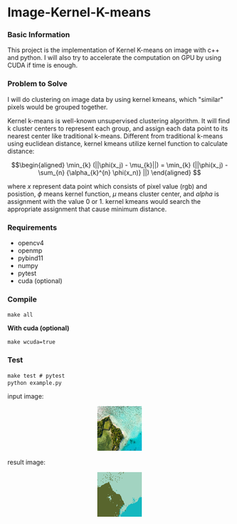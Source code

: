 # Image-Kernel-K-means

### Basic Information
This project is the implementation of Kernel K-means on image with c++ and python. I will also try to accelerate the computation on GPU by using CUDA if time is enough.

### Problem to Solve
I will do clustering on image data by using kernel kmeans, which "similar" pixels would be grouped together. 

Kernel k-means is well-known unsupervised clustering algorithm. It will find k cluster centers to represent each group, and assign each data point to its nearest center like traditional k-means. Different from traditional k-means using euclidean distance, kernel kmeans utilize kernel function to calculate distance:

$$\begin{aligned}
\min_{k} (||\phi(x_j) - \mu_{k}||) = \min_{k} (||\phi(x_j) - \sum_{n} {\alpha_{k}^{n} \phi(x_n)} ||)
\end{aligned}
$$

where $x$ represent data point which consists of pixel value (rgb) and posistion, $\phi$ means kernel function, $\mu$ means cluster center, and $alpha$ is assignment with the value 0 or 1. kernel kmeans would search the appropriate assignment that cause minimum distance.


### Requirements
-   opencv4
-   openmp
-   pybind11
-   numpy
-   pytest
-   cuda (optional)

### Compile
```
make all
```
**With cuda (optional)**
```
make wcuda=true
```

### Test
```
make test # pytest
python example.py
```

input image:
<p align="center">
  <img src="./proj/image1.png" />
</p>

result image:
<p align="center">
  <img src="./proj/result/image1_result.png" />
</p>